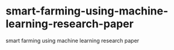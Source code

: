 # smart-farming-using-machine-learning-research-paper
smart farming using machine learning research paper
